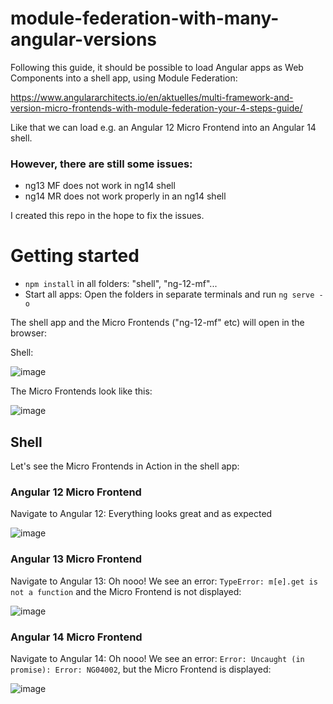 # module-federation-with-many-angular-versions

Following this guide, it should be possible to load Angular apps as Web Components into a shell app, using Module Federation:

https://www.angulararchitects.io/en/aktuelles/multi-framework-and-version-micro-frontends-with-module-federation-your-4-steps-guide/

Like that we can load e.g. an Angular 12 Micro Frontend into an Angular 14 shell.

### However, there are still some issues:

- ng13 MF does not work in ng14 shell
- ng14 MR does not work properly in an ng14 shell

I created this repo in the hope to fix the issues.

# Getting started

- `npm install` in all folders: "shell", "ng-12-mf"...
- Start all apps: Open the folders in separate terminals and run `ng serve -o`

The shell app and the Micro Frontends ("ng-12-mf" etc) will open in the browser:

Shell:

![image](https://user-images.githubusercontent.com/1272446/215782369-521688ef-edf8-4470-943c-4478b21f9143.png)


The Micro Frontends look like this:

![image](https://user-images.githubusercontent.com/1272446/215782521-24d7c70c-072d-464a-87c0-4a8be925f584.png)


## Shell

Let's see the Micro Frontends in Action in the shell app:

### Angular 12 Micro Frontend

Navigate to Angular 12: Everything looks great and as expected

![image](https://user-images.githubusercontent.com/1272446/215782718-0ee4aa21-b89a-49d6-94bc-eb43b5ad49a8.png)

### Angular 13 Micro Frontend

Navigate to Angular 13: Oh nooo! We see an error: `TypeError: m[e].get is not a function` and the Micro Frontend is not displayed:

![image](https://user-images.githubusercontent.com/1272446/215783459-6fba6257-1922-4ce1-884b-cfe23b3e7081.png)

### Angular 14 Micro Frontend

Navigate to Angular 14: Oh nooo! We see an error: `Error: Uncaught (in promise): Error: NG04002`, but the Micro Frontend is displayed:

![image](https://user-images.githubusercontent.com/1272446/215783849-a8885a2c-1919-404e-a1ad-ca5f3fffb7f6.png)




